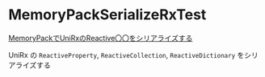 # MemoryPackSerializeRxTest

[MemoryPackでUniRxのReactive〇〇をシリアライズする](https://qiita.com/Euglenach/items/e5d5a007f9f8465b5a9e)

UniRx の `ReactiveProperty`, `ReactiveCollection`, `ReactiveDictionary` をシリアライズする
